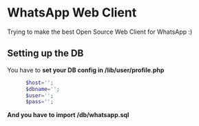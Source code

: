WhatsApp Web Client
===================

Trying to make the best Open Source Web Client for WhatsApp :)

## Setting up the DB

You have to **set your DB config in /lib/user/profile.php**

```php
	  $host='';
	  $dbname='';
	  $user='';
	  $pass='';
```

**And you have to import /db/whatsapp.sql**
